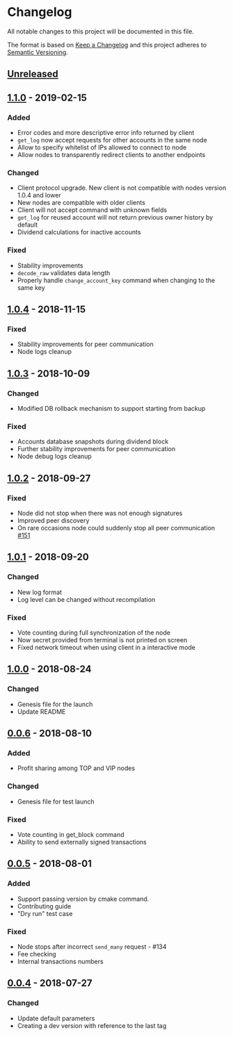 # Changelog
All notable changes to this project will be documented in this file.

The format is based on [Keep a Changelog](https://keepachangelog.com/en/1.0.0/)
and this project adheres to [Semantic Versioning](https://semver.org/spec/v2.0.0.html).

## [Unreleased]

## [1.1.0] - 2019-02-15
### Added
- Error codes and more descriptive error info returned by client
- `get_log` now accept requests for other accounts in the same node
- Allow to specify whitelist of IPs allowed to connect to node
- Allow nodes to transparently redirect clients to another endpoints

### Changed
- Client protocol upgrade. New client is not compatible with nodes version 1.0.4 and lower
- New nodes are compatible with older clients
- Client will not accept command with unknown fields
- `get_log` for reused account will not return previous owner history by default
- Dividend calculations for inactive accounts

### Fixed
- Stability improvements
- `decode_raw` validates data length
- Properly handle `change_account_key` command when changing to the same key

## [1.0.4] - 2018-11-15
### Fixed
- Stability improvements for peer communication
- Node logs cleanup

## [1.0.3] - 2018-10-09
### Changed
- Modified DB rollback mechanism to support starting from backup

### Fixed
- Accounts database snapshots during dividend block
- Further stability improvements for peer communication
- Node debug logs cleanup

## [1.0.2] - 2018-09-27
### Fixed
- Node did not stop when there was not enough signatures
- Improved peer discovery
- On rare occasions node could suddenly stop all peer communication [#151](https://github.com/adshares/ads/issues/151)

## [1.0.1] - 2018-09-20
### Changed
- New log format
- Log level can be changed without recompilation

### Fixed
- Vote counting during full synchronization of the node
- Now secret provided from terminal is not printed on screen
- Fixed network timeout when using client in a interactive mode

## [1.0.0] - 2018-08-24
### Changed
- Genesis file for the launch
- Update README

## [0.0.6] - 2018-08-10
### Added
- Profit sharing among TOP and VIP nodes

### Changed
- Genesis file for test launch

### Fixed
- Vote counting in get_block command
- Ability to send externally signed transactions

## [0.0.5] - 2018-08-01
### Added
- Support passing version by cmake command.
- Contributing guide
- "Dry run" test case

### Fixed
- Node stops after incorrect `send_many` request  - #134
- Fee checking
- Internal transactions numbers

## [0.0.4] - 2018-07-27
### Changed
- Update default parameters
- Creating a dev version with reference to the last tag

[Unreleased]: https://github.com/adshares/ads/compare/v1.1.0...HEAD

[1.1.0]: https://github.com/adshares/ads/compare/v1.0.4...v1.1.0
[1.0.4]: https://github.com/adshares/ads/compare/v1.0.3...v1.0.4
[1.0.3]: https://github.com/adshares/ads/compare/v1.0.2...v1.0.3
[1.0.2]: https://github.com/adshares/ads/compare/v1.0.1...v1.0.2
[1.0.1]: https://github.com/adshares/ads/compare/v1.0.0...v1.0.1
[1.0.0]: https://github.com/adshares/ads/compare/v0.0.6...v1.0.0
[0.0.6]: https://github.com/adshares/ads/compare/v0.0.5...v0.0.6
[0.0.5]: https://github.com/adshares/ads/compare/v0.0.4...v0.0.5
[0.0.4]: https://github.com/adshares/ads/compare/v0.0.3...v0.0.4
